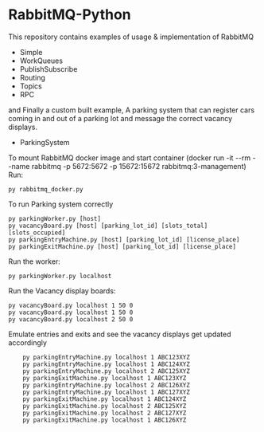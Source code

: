 # RabbitMQ-Python

This repository contains examples of usage & implementation of RabbitMQ

- Simple
- WorkQueues
- PublishSubscribe
- Routing
- Topics
- RPC

and Finally a custom built example, A parking system that can register cars coming in and out of a parking lot and message the correct vacancy displays.

- ParkingSystem


To mount RabbitMQ docker image and start container
(docker run -it --rm --name rabbitmq -p 5672:5672 -p 15672:15672 rabbitmq:3-management)
Run:
```
py rabbitmq_docker.py
```

To run Parking system correctly
```
py parkingWorker.py [host]
py vacancyBoard.py [host] [parking_lot_id] [slots_total] [slots_occupied]
py parkingEntryMachine.py [host] [parking_lot_id] [license_place]
py parkingExitMachine.py [host] [parking_lot_id] [license_place]
```

Run the worker:
```
py parkingWorker.py localhost
```

Run the Vacancy display boards:
```
py vacancyBoard.py localhost 1 50 0
py vacancyBoard.py localhost 1 50 0
py vacancyBoard.py localhost 2 50 0
```

Emulate entries and exits and see the vacancy displays get updated accordingly
```
    py parkingEntryMachine.py localhost 1 ABC123XYZ
    py parkingEntryMachine.py localhost 1 ABC124XYZ
    py parkingEntryMachine.py localhost 2 ABC125XYZ
    py parkingExitMachine.py localhost 1 ABC123XYZ
    py parkingEntryMachine.py localhost 2 ABC126XYZ
    py parkingEntryMachine.py localhost 1 ABC127XYZ
    py parkingExitMachine.py localhost 1 ABC124XYZ
    py parkingExitMachine.py localhost 2 ABC125XYZ
    py parkingExitMachine.py localhost 2 ABC127XYZ
    py parkingExitMachine.py localhost 1 ABC126XYZ
```